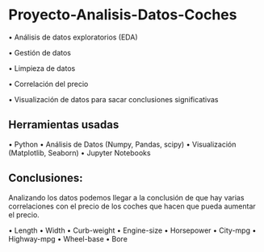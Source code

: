 # Proyecto-Analisis-Datos-Coches

 • Análisis de datos exploratorios (EDA)

 • Gestión de datos

 • Limpieza de datos

 • Correlación del precio

 • Visualización de datos para sacar conclusiones significativas

 ## Herramientas usadas

• Python
• Análisis de Datos (Numpy, Pandas, scipy)
• Visualización (Matplotlib, Seaborn)
• Jupyter Notebooks

## Conclusiones: 
Analizando los datos podemos llegar a la conclusión de que hay varias correlaciones con el precio de los coches que hacen que pueda aumentar el precio.  

   • Length
   • Width
   • Curb-weight
   • Engine-size
   • Horsepower
   • City-mpg
   • Highway-mpg
   • Wheel-base
   • Bore
